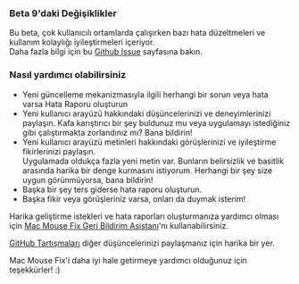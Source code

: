 ### Beta 9'daki Değişiklikler

Bu beta, çok kullanıcılı ortamlarda çalışırken bazı hata düzeltmeleri ve kullanım kolaylığı iyileştirmeleri içeriyor. \
Daha fazla bilgi için bu [Github Issue](https://github.com/noah-nuebling/mac-mouse-fix/issues/93) sayfasına bakın.

### Nasıl yardımcı olabilirsiniz

- Yeni güncelleme mekanizmasıyla ilgili herhangi bir sorun veya hata varsa Hata Raporu oluşturun
- Yeni kullanıcı arayüzü hakkındaki düşüncelerinizi ve deneyimlerinizi paylaşın. Kafa karıştırıcı bir şey buldunuz mu veya uygulamayı istediğiniz gibi çalıştırmakta zorlandınız mı? Bana bildirin!
- Yeni kullanıcı arayüzü metinleri hakkındaki görüşlerinizi ve iyileştirme fikirlerinizi paylaşın.\
   Uygulamada oldukça fazla yeni metin var. Bunların belirsizlik ve basitlik arasında harika bir denge kurmasını istiyorum. Herhangi bir şey size uygun görünmüyorsa, bana bildirin!
- Başka bir şey ters giderse hata raporu oluşturun.
- Başka fikir veya görüşleriniz varsa, onları da duymak isterim!

Harika geliştirme istekleri ve hata raporları oluşturmanıza yardımcı olması için [Mac Mouse Fix Geri Bildirim Asistanı](https://github.com/noah-nuebling/mac-mouse-fix/issues/new/choose)'nı kullanabilirsiniz.

[GitHub Tartışmaları](https://github.com/noah-nuebling/mac-mouse-fix/discussions/82) diğer düşüncelerinizi paylaşmanız için harika bir yer.

Mac Mouse Fix'i daha iyi hale getirmeye yardımcı olduğunuz için teşekkürler! :)